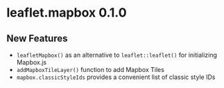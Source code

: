 # leaflet.mapbox 0.1.0

## New Features

* `leafletMapbox()` as an alternative to `leaflet::leaflet()` for initializing Mapbox.js
* `addMapboxTileLayer()` function to add Mapbox Tiles
* `mapbox.classicStyleIds` provides a convenient list of classic style IDs